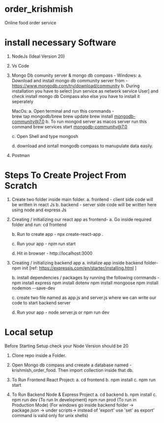 # order_krishmish
Online food order service

# install necessary Software
1. NodeJs (Ideal Version 20)
3. Vs Code
4. Mongo Db comunity server & mongo db compass - 
   Windows:
      a. Download and install mongo db community server from - https://www.mongodb.com/try/download/community
      b. During installation you have to select [run service as network service User] and check install mongo db Compass also else you have to install it seperately

   MacOs:
      a. Open terminal and run this commands -  
         brew tap mongodb/brew
         brew update
         brew install mongodb-community@7.0
      b. To run mongod server as macos server run this command
         brew services start mongodb-community@7.0
      
      c. Open Shell and type mongosh

      d. download and isntall mongodb compass to manupulate data easily.

5. Postman


# Steps To Create Project From Scratch
1. Create two folder inside main folder.
   a. frontend - client side code will be written in react Js
   b. backend - server side code will be written here using node and express Js

2. Creating / initializing our react app as frontend-
   a. Go inside required folder and run:
      cd frontend
      
   b. Run to create app -
      npx create-react-app .

   c. Run your app -
      npm run start

   d. Hit in browser -
      http://localhost:3000 

3. Creating / initializing backend app
   a. initalize app inside backend folder-
      npm init [ref: https://expressjs.com/en/starter/installing.html ]

   b. install dependencies / packages by running the following commands -
      npm install express
      npm install dotenv
      npm install mongoose
      npm install nodemon --save-dev
   
   c. create two file named as app.js and  server.js where we can write our code to start backend server

   d. Run your app -
      node server.js 
      or 
      npm run dev 







# Local setup

Before Starting Setup check your Node Version should be 20

1. Clone repo inside a Folder.

2. Open Mongo db compass and creeate a database named - krishmish_order_food. Then import collection inside that db.

1. To Run Frontend React Project:
   a. cd frontend
   b. npm install
   c. npm run start

2. To Run Backend Node & Express Project
   a. cd backend
   b. npm install
   c. npm run dev  (To run In development)
      npm run prod (To run in Production Mode)
      (For windows go inside backend folder -> package.json -> under scripts-> instead of 'export' use 'set' as export' command is valid only for unix shells)




